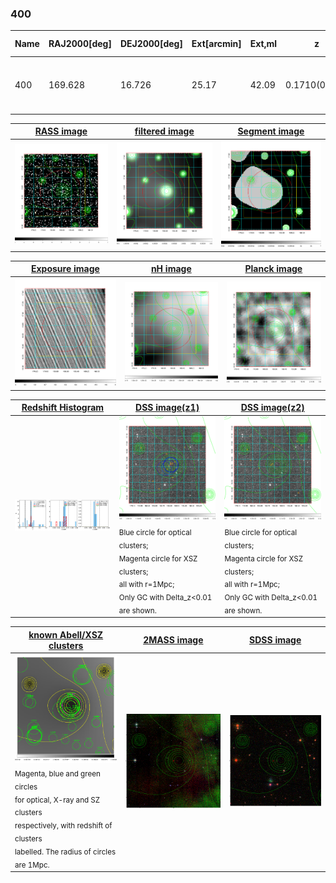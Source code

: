 <div STYLE="page-break-after: always;"></div>

### 400

|Name|RAJ2000[deg]|DEJ2000[deg] |Ext[arcmin]| Ext,ml | z | z_src| C|GC(XSZ,Delta_z<0.01)| GC(OPT,Delta_z<0.01)|GC| R_sig[arcmin] | R500[arcmin] | R500[Mpc]| CRsig[c/s] | CR500[c/s] |L500[1E44 erg/s]|F500[1E-12 erg/s/cm^2]| M500[1E14 Msun]|Tx[keV]|Cnt_sig|Beta|Rc[arcmin]|Comment|Alias|
|---|---|---|---|---|---|------|---|--------|---------|----------|---|---|---|---|---|---|---|---|---|---|---|---|---|---|
|400| 169.628| 16.726| 25.17| 42.09| 0.1710(0.005)| z1, z_opt| S| -| A, N, RM, W| A, C, F20, N, W| 12.212| 5.238| 0.915| 0.095(0.034)| 0.086(0.031)| 1.427(0.655)| 1.758(0.807)| 2.58(0.58)| 4.06(0.58)| 44.6| 0.661(-0.119+0.196)| 5.989(-1.382+1.821)| -| t617|

|[RASS image](../image/400/400_img.pdf)|[filtered image](../image/400/400_fil.pdf)|[Segment image](../image/400/400_seg.pdf)|
|-------------------|--------------------|-------------------|
| <img src="../image/400/400_img.png" width="300">  | <img src="../image/400/400_fil.png" width="300">   | <img src="../image/400/400_seg.png" width="300">  |

|[Exposure image](../image/400/400_mex.pdf)| [nH image](../image/400/400_nh.pdf)| [Planck image](../image/400/400_p.pdf)|
|-------------------|--------------------|-------------------|
|<img src="../image/400/400_mex.png" width="300">   | <img src="../image/400/400_nh.png" width="300">    | <img src="../image/400/400_p.png" width="300"> |

|[Redshift Histogram](../image/400/400_zg.pdf) | [DSS image(z1)](../image/400/400_dss_z1.pdf)      |  [DSS image(z2)](../image/400/400_dss_z2.pdf)    |
|-------------------|--------------------|-------------------|
|<img src="../image/400/400_zg.png" width="300"> |<img src="../image/400/400_dss_z1.png" width="300"> <sub><br>Blue circle for optical clusters; <br>Magenta circle for XSZ clusters; <br>all with r=1Mpc; <br>Only GC with Delta_z<0.01 are shown. </sub>| <img src="../image/400/400_dss_z2.png" width="300"><sub><br>Blue circle for optical clusters; <br>Magenta circle for XSZ clusters; <br>all with r=1Mpc; <br>Only GC with Delta_z<0.01 are shown. </sub> |

|[known Abell/XSZ clusters](../image/400/400_gc.pdf) | [2MASS image](../image/400/400_2mass.pdf)      |[SDSS image](../image/400/400_sdss.pdf)   |
|-------------------|-------------------|-------------------|
|<img src=../image/400/400_gc.png width="300"> <br><sub>Magenta, blue and green circles <br>for optical, X-ray and SZ clusters <br>respectively, with redshift of clusters <br>labelled. The radius of circles <br>are 1Mpc.</sub>|<img src="../image/400/400_2mass.png" width="300">  | <img src="../image/400/400_sdss.png" width="300">  |




